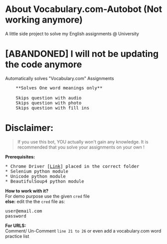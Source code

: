 # About Vocabulary.com-Autobot (Not working anymore)
A little side project to solve my English assignments @ University
# [ABANDONED] I will not be updating the code anymore

Automatically solves "Vocabulary.com" Assignments
	

<pre>
	**Solves One word meanings only**
	
	Skips question with audio
	Skips question with photo
	Skips question with fill_ins
</pre>


# Disclaimer:
> If you use this bot, YOU actually won't gain any knowledge. It is recommended that you solve your assignments on your own !

<b>Prerequisites:</b>
<pre>
* Chrome Driver [<a href="https://sites.google.com/a/chromium.org/chromedriver/">Link</a>] placed in the correct folder
* Selenium python module
* Unicode python module
* BeautifulSoup4 python module
</pre>

<b>How to work with it?</b><br>
For demo purpose use the given <code>cred</code> file<br>
<b>else:</b>
edit the the <code>cred</code> file as:
<pre>
user@email.com
password
</pre>

<b>For URLS:</b><br>
Comment/ Un-Comment <code>line 21 to 26</code> or even add a vocabulary.com word practice list
